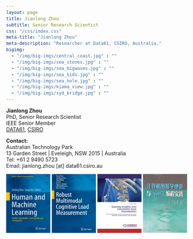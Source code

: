 ```yaml
---
layout: page
title: Jianlong Zhou
subtitle: Senior Research Scientist
css: "/css/index.css"
meta-title: "Jianlong Zhou"
meta-description: "Researcher at Data61, CSIRO, Australia."
bigimg:
  - "/img/big-imgs/central_coast.jpg" : ""
  - "/img/big-imgs/sea_stones.jpg" : ""
  - "/img/big-imgs/sea_bigwaves.jpg" : ""
  - "/img/big-imgs/sea_kids.jpg" : ""
  - "/img/big-imgs/sea_hole.jpg" : ""
  - "/img/big-imgs/kiama_view.jpg" : ""
  - "/img/big-imgs/syd_bridge.jpg" : ""
---
```


**Jianlong Zhou**  
PhD, Senior Research Scientist  
IEEE Senior Member  
[DATA61](https://www.data61.csiro.au/), [CSIRO](https://www.csiro.au/)

**Contact:**  
Australian Technology Park  
13 Garden Street | Eveleigh, NSW 2015 | Australia  
Tel: +61 2 9490 5723  
Email: jianlong.zhou [at] data61.csiro.au  

<!----
<div style="text-align:center">
<strong>Quick Links:</strong> &nbsp;&nbsp; 
<a href="http://" role="button" class="btn btn-primary">Python</a> 
<a href="http://" role="button" class="btn btn-primary">Book</a> 
</div>
-->
 
 <div style="width:500px; height:180px; overflow:scroll; overflow-x: hidden; overflow-y: hidden;">
       <div style="width:1000px;">
      <a href="https://link.springer.com/book/10.1007%2F978-3-319-90403-0">
        <img style=" float:center; display:inline"  src="/img/tml_book.jpg" width="120" height="160" alt="tml_book" /></a>
      <a href="http://link.springer.com/book/10.1007%2F978-3-319-31700-7#page-1">
        <img style=" float:center; display:inline"  src="/img/clm_book.jpg" width="120" height="160" alt="clm_book" /></a>
      <a href="http://www.amazon.com/Gaining-Insights-Into-Volumetric-Visualization/dp/3659134848/ref=sr_1_1?ie=UTF8&amp;qid=1338002123&amp;sr=8-1">
        <img style=" float:center; display:inline"  src="/img/amazon_cover.jpg" width="120" height="160" alt="vis_book" /></a>
      <a href="http://www.sinolib.com/138536492064277.html">
        <img style=" float:center; display:inline"  src="/img/cgbook.jpg" width="120" height="160" alt="cg_book" /></a>
 </div>


    
 
 
</div>
